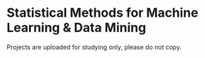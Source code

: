 # Statistical Methods for Machine Learning &amp; Data Mining
Projects are uploaded for studying only, please do not copy.
